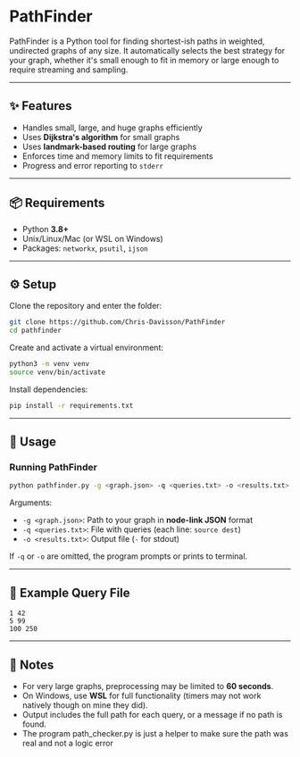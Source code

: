 # PathFinder

PathFinder is a Python tool for finding shortest-ish paths in weighted, undirected graphs of any size. It automatically selects the best strategy for your graph, whether it's small enough to fit in memory or large enough to require streaming and sampling.

---

## ✨ Features

* Handles small, large, and huge graphs efficiently
* Uses **Dijkstra's algorithm** for small graphs
* Uses **landmark-based routing** for large graphs
* Enforces time and memory limits to fit requirements
* Progress and error reporting to `stderr`

---

## 📦 Requirements

* Python **3.8+**
* Unix/Linux/Mac (or WSL on Windows)
* Packages: `networkx`, `psutil`, `ijson`

---

## ⚙️ Setup

Clone the repository and enter the folder:

```bash
git clone https://github.com/Chris-Davisson/PathFinder
cd pathfinder
```

Create and activate a virtual environment:

```bash
python3 -m venv venv
source venv/bin/activate
```

Install dependencies:

```bash
pip install -r requirements.txt
```

---

## 🚀 Usage

### Running PathFinder

```bash
python pathfinder.py -g <graph.json> -q <queries.txt> -o <results.txt>
```

Arguments:

* `-g <graph.json>`: Path to your graph in **node-link JSON** format
* `-q <queries.txt>`: File with queries (each line: `source dest`)
* `-o <results.txt>`: Output file (`-` for stdout)

If `-q` or `-o` are omitted, the program prompts or prints to terminal.

---


## 📄 Example Query File

```
1 42
5 99
100 250
```

---

## 📝 Notes

* For very large graphs, preprocessing may be limited to **60 seconds**.
* On Windows, use **WSL** for full functionality (timers may not work natively though on mine they did).
* Output includes the full path for each query, or a message if no path is found.
* The program path_checker.py is just a helper to make sure the path was real and not a logic error
